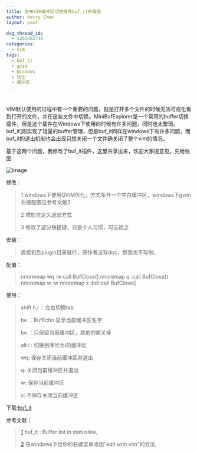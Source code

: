 ```yaml
---
title: 发布VIM缓冲区切换插件buf_it升级版
author: Harry Chen
layout: post

dsq_thread_id:
  - 1262682716
categories:
  - vim
tags:
  - buf_it
  - gvim
  - Windows
  - 优化
  - 缓冲区
---
```

# 

VIM默认使用的过程中有一个重要的问题，就是打开多个文件的时候无法可视化看到打开的文件，并在这些文件中切换。MiniBufExplorer是一个常用的buffer切换插件，但是这个插件在Windows下使用的时候有许多问题，同时也太繁琐。buf_it[1]则实现了轻量的buffer管理，但是buf_it同样在windows下有许多问题，而buf_it的退出机制也会出现只想关闭一个文件确关闭了整个vim的情况。

基于这两个问题，我修改了buf_it插件，这里共享出来，欢迎大家提意见。先给张图

![image][1]

修改：

> 1 windows下使用GVIM优化，方式多开一个空白缓冲区，windows下gvim右键配置见参考文献2
>
> 2 增加自定义退出方式
>
> 3 修改了部分快捷键，只是个人习惯，可无视之

安装：

> 直接扔到plugin目录就行，原作者没写doc，那我也不写啦。

配置：

> nnoremap wq :w:call BufClose()
nnoremap q :call BufClose()
nnoremap w :w
nnoremap x :bd!:call BufClose()

使用：

> shift h,l ：左右切换tab
>
> be ：BufEcho 显示当前缓冲区名字
>
> bo ：只保留当前缓冲区，其他的都关掉
>
> alt i : 切换到序号为i的缓冲区
>
> wq: 保存关闭当前缓冲区并退出
>
> q: 关闭当前缓冲区并退出
>
> w: 保存当前缓冲区
>
> x: 不保存关闭当前缓冲区

下载:[buf_it][2]

参考文献：

> [1] buf_it : Buffer list in statusline,
>
> 
>
> [2] 在windows下给你的右键菜单添加"edit with vim"的方法,
>
> 

   [1]: http://www.roybit.com/wp-content/uploads/2012/03/image_thumb4.png (image)
   [2]: http://www.roybit.com/wp-content/uploads/2012/03/buf_it.rar

